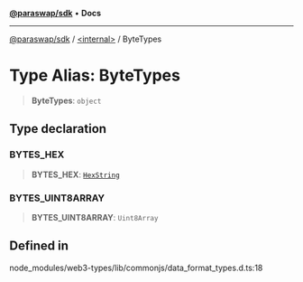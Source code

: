 [**@paraswap/sdk**](../../README.md) • **Docs**

***

[@paraswap/sdk](../../globals.md) / [\<internal\>](../README.md) / ByteTypes

# Type Alias: ByteTypes

> **ByteTypes**: `object`

## Type declaration

### BYTES\_HEX

> **BYTES\_HEX**: [`HexString`](HexString.md)

### BYTES\_UINT8ARRAY

> **BYTES\_UINT8ARRAY**: `Uint8Array`

## Defined in

node\_modules/web3-types/lib/commonjs/data\_format\_types.d.ts:18
